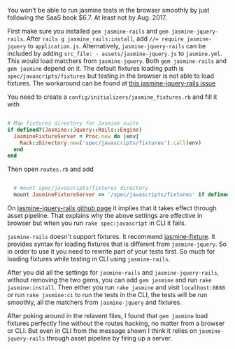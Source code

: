 You won't be able to run jasmine tests in the browser smoothly by just following the SaaS book $6.7. At least not by Aug. 2017.

First make sure you installed `gem jasmine-rails` and `gem jasmine-jquery-rails`. After `rails g jasmine_rails:install`, add `//= require jasmine-jquery` to `application.js`. Alternatively, `jasmine-jquery-rails` can be included by adding `src_file: - assets/jasmine-jquery.js` to `jasmine.yml`. This would load matchers from `jasmine-jquery`. Both `gem jasmine-rails` and `gem jasmine` depend on it. The default fixtures loading path is `spec/javascripts/fixtures` but testing in the browser is not able to load fixtures. The workaround can be found at [this jasmine-jquery-rails issue](https://github.com/travisjeffery/jasmine-jquery-rails/issues/4)

You need to create a `config/initializers/jasmine_fixtures.rb` and fill it with
```ruby

# Map fixtures directory for Jasmine suite
if defined?(Jasmine::Jquery::Rails::Engine)
  JasmineFixtureServer = Proc.new do |env|
    Rack::Directory.new('spec/javascripts/fixtures').call(env)
  end
end

```

Then open `routes.rb` and add

```ruby

  # mount spec/javascripts/fixtures directory
  mount JasmineFixtureServer => '/spec/javascripts/fixtures' if defined?(Jasmine::Jquery::Rails::Engine)

```

On [jasmine-jquery-rails github page](https://github.com/travisjeffery/jasmine-jquery-rails) it implies that it takes effect through asset pipeline. That explains why the above settings are effective in browser but when you run `rake spec:javascript` in CLI it fails.

`jasmine-rails` doesn't support fixtures. It recommend [jasmine-fixture](https://github.com/searls/jasmine-fixture). It provides syntax for loading fixtures that is different from `jasmine-jquery`. So in order to use it you need to rewrite part of your tests first. So much for loading fixtures while testing in CLI using `jasmine-rails`.

After you did all the settings for `jasmine-rails` and `jasmine-jquery-rails`, without removing the two gems, you can add `gem jasmine` and run `rake jasmine:install`. Then either you run `rake jasmine` and visit `localhost:8888` or run `rake jasmine:ci` to run the tests in the CLI, the tests will be run smoothly, all the matchers from `jasmine-jquery` and fixtures.

After poking around in the relavent files, I found that `gem jasmine` load fixtures perfectly fine without the routes hacking, no matter from a browser or CLI. But even in CLI from the message shown I think it relies on `jasmine-jquery-rails` through asset pipeline by firing up a server.
